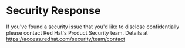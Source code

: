 [comment]: # ( Copyright Contributors to the Open Cluster Management project )

[comment]: # ( Copyright Contributors to the Open Cluster Management project )

# Security Response

If you've found a security issue that you'd like to disclose confidentially please contact Red Hat's Product Security team.
Details at https://access.redhat.com/security/team/contact